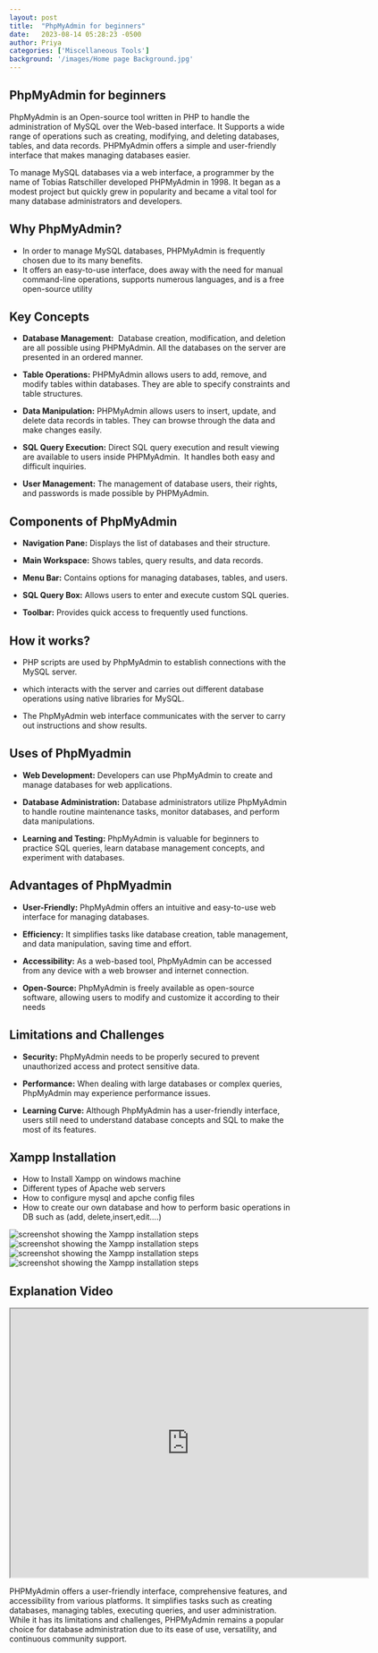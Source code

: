 ```yaml
---
layout: post
title:  "PhpMyAdmin for beginners"
date:   2023-08-14 05:28:23 -0500
author: Priya
categories: ['Miscellaneous Tools']
background: '/images/Home page Background.jpg'
---
```

## PhpMyAdmin for beginners


PhpMyAdmin is an Open-source tool written in PHP to handle the administration of MySQL over the Web-based interface. It Supports a wide range of operations such as creating, modifying, and deleting databases, tables, and data records. PHPMyAdmin offers a simple and user-friendly interface that makes managing databases easier.

To manage MySQL databases via a web interface, a programmer by the name of Tobias Ratschiller developed PHPMyAdmin in 1998. It began as a modest project but quickly grew in popularity and became a vital tool for many database administrators and developers.

## Why PhpMyAdmin?
 - In order to manage MySQL databases, PHPMyAdmin is frequently chosen due to its many benefits. 
 - It offers an easy-to-use interface, does away with the need for manual command-line operations, supports numerous languages, and is a free open-source utility

## Key Concepts
- **Database Management:**  Database creation, modification, and deletion are all possible using PHPMyAdmin. All the databases on the server are presented in an ordered manner.

- **Table Operations:** PHPMyAdmin allows users to add, remove, and modify tables within databases. They are able to specify constraints and table structures.

 - **Data Manipulation:** PHPMyAdmin allows users to insert, update, and delete data records in tables. They can browse through the data and make changes easily.

 - **SQL Query Execution:** Direct SQL query execution and result viewing are available to users inside PHPMyAdmin.  It handles both easy and difficult inquiries.
- **User Management:** The management of database users, their rights, and passwords is made possible by PHPMyAdmin.

## Components of PhpMyAdmin

- **Navigation Pane:** Displays the list of databases and their structure.

- **Main Workspace:** Shows tables, query results, and data records.

- **Menu Bar:** Contains options for managing databases, tables, and users.

- **SQL Query Box:** Allows users to enter and execute custom SQL queries.

- **Toolbar:** Provides quick access to frequently used functions.

## How it works?
 - PHP scripts are used by PhpMyAdmin to establish connections with the MySQL server.

 - which interacts with the server and carries out different database operations using native libraries for MySQL. 
 
 - The PhpMyAdmin web interface communicates with the server to carry out instructions and show results.

## Uses of PhpMyadmin

- **Web Development:** Developers can use PhpMyAdmin to create and manage databases for web applications.

- **Database Administration:** Database administrators utilize PhpMyAdmin to handle routine maintenance tasks, monitor databases, and perform data manipulations.

- **Learning and Testing:** PhpMyAdmin is valuable for beginners to practice SQL queries, learn database management concepts, and experiment with databases.

## Advantages of PhpMyadmin
- **User-Friendly:** PhpMyAdmin offers an intuitive and easy-to-use web interface for managing databases.

- **Efficiency:** It simplifies tasks like database creation, table management, and data manipulation, saving time and effort.

- **Accessibility:** As a web-based tool, PhpMyAdmin can be accessed from any device with a web browser and internet connection.

- **Open-Source:** PhpMyAdmin is freely available as open-source software, allowing users to modify and customize it according to their needs

## Limitations and Challenges

- **Security:** PhpMyAdmin needs to be properly secured to prevent unauthorized access and protect sensitive data.

- **Performance:** When dealing with large databases or complex queries, PhpMyAdmin may experience performance issues.

- **Learning Curve:** Although PhpMyAdmin has a user-friendly interface, users still need to understand database concepts and SQL to make the most of its features.

## Xampp Installation
- How to Install Xampp on windows machine 
- Different types of Apache web servers
- How to configure mysql and apche config files
- How to create our own database and how to perform basic operations in DB such as (add, delete,insert,edit….) 

<img class="img-fluid" src="/EHEblog/images/phpmyadmin/1.png" alt="screenshot showing the Xampp installation steps">
<img class="img-fluid" src="/EHEblog/images/phpmyadmin/2.png" alt="screenshot showing the Xampp installation steps">
<img class="img-fluid" src="/EHEblog/images/phpmyadmin/3.png" alt="screenshot showing the Xampp installation steps">
<img class="img-fluid" src="/EHEblog/images/phpmyadmin/4.png" alt="screenshot showing the Xampp installation steps">

## Explanation Video

<iframe src="https://drive.google.com/file/d/1H9xmpmz7_EXd4w-2UdGkZyy8M6BA9brf/preview" width="640" height="480" allow="autoplay"></iframe>

PHPMyAdmin offers a user-friendly interface, comprehensive features, and accessibility from various platforms. It simplifies tasks such as creating databases, managing tables, executing queries, and user administration. While it has its limitations and challenges, PHPMyAdmin remains a popular choice for database administration due to its ease of use, versatility, and continuous community support.
